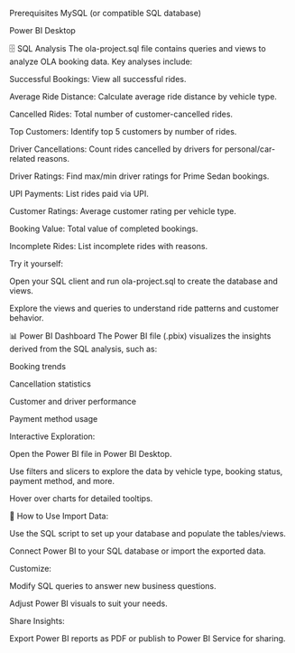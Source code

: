 Prerequisites
MySQL (or compatible SQL database)

Power BI Desktop

🗄️ SQL Analysis
The ola-project.sql file contains queries and views to analyze OLA booking data. Key analyses include:

Successful Bookings: View all successful rides.

Average Ride Distance: Calculate average ride distance by vehicle type.

Cancelled Rides: Total number of customer-cancelled rides.

Top Customers: Identify top 5 customers by number of rides.

Driver Cancellations: Count rides cancelled by drivers for personal/car-related reasons.

Driver Ratings: Find max/min driver ratings for Prime Sedan bookings.

UPI Payments: List rides paid via UPI.

Customer Ratings: Average customer rating per vehicle type.

Booking Value: Total value of completed bookings.

Incomplete Rides: List incomplete rides with reasons.

Try it yourself:

Open your SQL client and run ola-project.sql to create the database and views.

Explore the views and queries to understand ride patterns and customer behavior.

📊 Power BI Dashboard
The Power BI file (.pbix) visualizes the insights derived from the SQL analysis, such as:

Booking trends

Cancellation statistics

Customer and driver performance

Payment method usage

Interactive Exploration:

Open the Power BI file in Power BI Desktop.

Use filters and slicers to explore the data by vehicle type, booking status, payment method, and more.

Hover over charts for detailed tooltips.

📝 How to Use
Import Data:

Use the SQL script to set up your database and populate the tables/views.

Connect Power BI to your SQL database or import the exported data.

Customize:

Modify SQL queries to answer new business questions.

Adjust Power BI visuals to suit your needs.

Share Insights:

Export Power BI reports as PDF or publish to Power BI Service for sharing.
